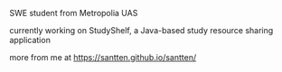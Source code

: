 SWE student from Metropolia UAS

currently working on StudyShelf, a Java-based study resource sharing application 

more from me at
https://santten.github.io/santten/
